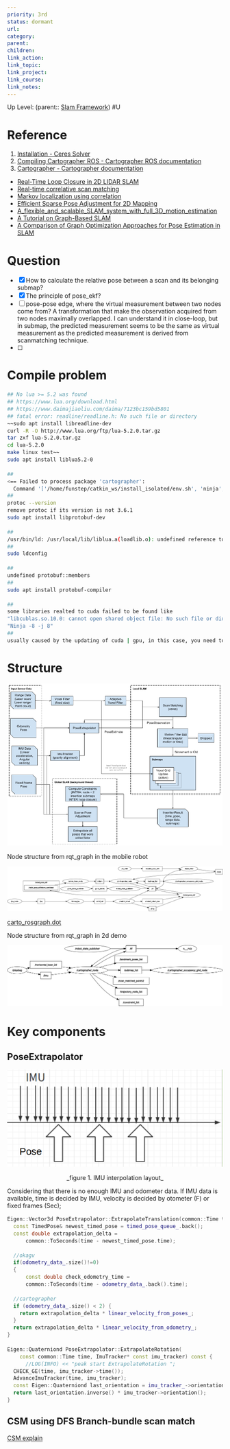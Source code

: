 ```yaml
---
priority: 3rd
status: dormant
url: 
category: 
parent: 
children: 
link_action: 
link_topic: 
link_project: 
link_course: 
link_notes: 
---
```


Up Level: (parent:: [Slam Framework](Slam%20Framework.md))
#U

# Reference

1. [Installation - Ceres Solver](http://ceres-solver.org/installation.html)
2. [Compiling Cartographer ROS - Cartographer ROS documentation](https://google-cartographer-ros.readthedocs.io/en/latest/compilation.html)
3. [Cartographer - Cartographer documentation](https://google-cartographer.readthedocs.io/en/latest/)
- [Real-Time Loop Closure in 2D LIDAR SLAM](Cartographer/Real-Time%20Loop%20Closure%20in%202D%20LIDAR%20SLAM.pdf)
- [Real-time correlative scan matching](Cartographer/Real-time%20correlative%20scan%20matching.pdf)
- [Markov localization using correlation](Cartographer/Markov%20localization%20using%20correlation.pdf)
- [Efficient Sparse Pose Adjustment for 2D Mapping](Cartographer/Efficient%20Sparse%20Pose%20Adjustment%20for%202D%20Mapping.pdf)
- [A_flexible_and_scalable_SLAM_system_with_full_3D_motion_estimation](Cartographer/A_flexible_and_scalable_SLAM_system_with_full_3D_motion_estimation.pdf)
- [A Tutorial on Graph-Based SLAM](Cartographer/A%20Tutorial%20on%20Graph-Based%20SLAM.pdf)
- [A Comparison of Graph Optimization Approaches for Pose Estimation in SLAM](Slam%20Framework/A%20Comparison%20of%20Graph%20Optimization%20Approaches%20for%20Pose%20Estimation%20in%20SLAM.pdf)

# Question
- [x]  How to calculate the relative pose between a scan and its belonging submap?
- [x]  The principle of pose_ekf?
- [ ] pose-pose edge, where the virtual measurement between two nodes come from? A transformation that make the observation acquired from two nodes maximally overlapped. I can understand it in close-loop, but in submap, the predicted measurement seems to be the same as virtual measurement as the predicted measurement is derived from scanmatching technique.
- [ ]  

# Compile problem


```bash
## No lua >= 5.2 was found
## https://www.lua.org/download.html
## https://www.daimajiaoliu.com/daima/7123bc159bd5801
## fatal error: readline/readline.h: No such file or directory
~~sudo apt install libreadline-dev
curl -R -O http://www.lua.org/ftp/lua-5.2.0.tar.gz
tar zxf lua-5.2.0.tar.gz
cd lua-5.2.0
make linux test~~
sudo apt install liblua5.2-0

##
<== Failed to process package 'cartographer':
  Command '['/home/funstep/catkin_ws/install_isolated/env.sh', 'ninja', '-j4', '-l4']' returned non-zero exit status 1
##
protoc --version
remove protoc if its version is not 3.6.1
sudo apt install libprotobuf-dev

##
/usr/bin/ld: /usr/local/lib/liblua.a(loadlib.o): undefined reference to symbol 'dlsym@@GLIBC_2.17'
##
sudo ldconfig

## 
undefined protobuf::members
##
sudo apt install protobuf-compiler

## 
some libraries realted to cuda failed to be found like 
"libcublas.so.10.0: cannot open shared object file: No such file or directory" and lead to
"Ninja -8 -j 8"
## 
usually caused by the updating of cuda | gpu, in this case, you need to recompile ceresolve and do not forget to "sudo make install", then you may need to recompile cartographer (one of dependancies of cartographer is ceresolver)
```

# Structure

![Untitled](Cartographer/Untitled.png)

Node structure from rqt_graph in the mobile robot

![Untitled](Cartographer/Untitled%201.png)

[carto_rosgraph.dot](Cartographer/carto_rosgraph.dot)

Node structure from rqt_graph in 2d demo

![rosgraph.png](Cartographer/rosgraph.png)


# Key components

## PoseExtrapolator

![Untitled | 500](Cartographer/Untitled%202.png)
<p align="center"> _figure 1. IMU interpolation layout_ </p>
Considering that there is no enough IMU and odometer data. If IMU data is available, time is decided by IMU, velocity is decided by otometer (F) or fixed frames (Sec);

```cpp
Eigen::Vector3d PoseExtrapolator::ExtrapolateTranslation(common::Time time) {
  const TimedPose& newest_timed_pose = timed_pose_queue_.back();
  const double extrapolation_delta =
      common::ToSeconds(time - newest_timed_pose.time);

  //okagv
  if(odometry_data_.size()!=0)
  {
      const double check_odometry_time =
      common::ToSeconds(time - odometry_data_.back().time);

  //cartographer
  if (odometry_data_.size() < 2) {
    return extrapolation_delta * linear_velocity_from_poses_;
  }
  return extrapolation_delta * linear_velocity_from_odometry_;
}

Eigen::Quaterniond PoseExtrapolator::ExtrapolateRotation(
    const common::Time time, ImuTracker* const imu_tracker) const {
      //LOG(INFO) << "peak start ExtrapolateRotation ";
  CHECK_GE(time, imu_tracker->time());
  AdvanceImuTracker(time, imu_tracker);
  const Eigen::Quaterniond last_orientation = imu_tracker_->orientation();
  return last_orientation.inverse() * imu_tracker->orientation();
}
```

## CSM using DFS Branch-bundle scan match

[CSM explain](Cartographer/CSM%20explain.pdf)